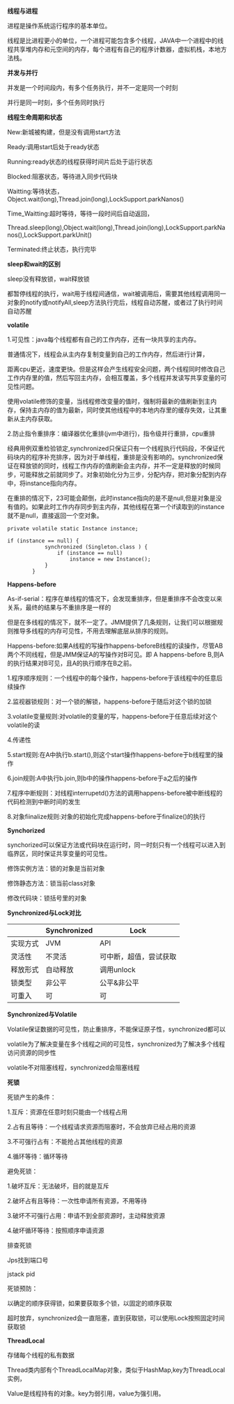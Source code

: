 **线程与进程**

进程是操作系统运行程序的基本单位。

线程是比进程更小的单位，一个进程可能包含多个线程，JAVA中一个进程中的线程共享堆内存和元空间的内存，每个进程有自己的程序计数器，虚拟机栈，本地方法栈。



**并发与并行**

并发是一个时间段内，有多个任务执行，并不一定是同一个时刻

并行是同一时刻，多个任务同时执行



**线程生命周期和状态**

New:新城被构建，但是没有调用start方法

Ready:调用start后处于ready状态

Running:ready状态的线程获得时间片后处于运行状态

Blocked:阻塞状态，等待进入同步代码块

Waitting:等待状态，Object.wait(long),Thread.join(long),LockSupport.parkNanos()

Time_Waitting:超时等待，等待一段时间后自动返回，

Thread.sleep(long),Object.wait(long),Thread.join(long),LockSupport.parkNanos(),LockSupport.parkUnit()

Terminated:终止状态，执行完毕



**sleep和wait的区别**

sleep没有释放锁，wait释放锁

都暂停线程的执行，wait用于线程间通信，wait被调用后，需要其他线程调用同一对象的notify或notifyAll,sleep方法执行完后，线程自动苏醒，或者过了执行时间自动苏醒





**volatile**

1.可见性：java每个线程都有自己的工作内存，还有一块共享的主内存。

普通情况下，线程会从主内存复制变量到自己的工作内存，然后进行计算，

距离cpu更近，速度更快。但是这样会产生线程安全问题，两个线程同时修改自己工作内存里的值，然后写回主内存，会相互覆盖，多个线程并发读写共享变量的可见性问题。

使用volatile修饰的变量，当线程修改变量的值时，强制将最新的值刷新到主内存，保持主内存的值为最新，同时使其他线程中的本地内存里的缓存失效，让其重新从主内存获取。

2.防止指令重排序：编译器优化重排(jvm中进行)，指令级并行重排，cpu重排

 经典用例双重检验锁定,synchronized只保证只有一个线程执行代码段，不保证代码块内的程序补充排序，因为对于单线程，重排是没有影响的。synchronized保证在释放锁的同时，线程工作内存的值刷新会主内存，并不一定是释放的时候同步，可能释放之前就同步了。对象初始化分为三步，分配内存，把对象分配到内存中，将instance指向内存。

在重排的情况下，23可能会颠倒，此时instance指向的是不是null,但是对象是没有值的。如果此时工作内存同步到主内存，其他线程在第一个if读取到的instance就不是null，直接返回一个空对象。

```
private volatile static Instance instance;

if (instance == null) {
            synchronized (Singleton.class ) {
                if (instance == null)
                    instance = new Instance();
            }
        }
```





**Happens-before**

As-if-serial：程序在单线程的情况下，会发现重排序，但是重排序不会改变以来关系，最终的结果与不重排序是一样的

但是在多线程的情况下，就不一定了。JMM提供了几条规则，让我们可以根据规则推导多线程的内存可见性，不用去理解底层从排序的规则。

Happens-before:如果A线程的写操作happens-beforeB线程的读操作，尽管AB两个不同线程，但是JMM保证A的写操作对B可见。即 A happens-before B,则A的执行结果对B可见，且A的执行顺序在B之前。

1.程序顺序规则：一个线程中的每个操作，happens-before于该线程中的任意后续操作

2.监视器锁规则：对一个锁的解锁，happens-before于随后对这个锁的加锁

3.volatile变量规则:对volatile的变量的写，happens-before于任意后续对这个volatile的读

4.传递性

5.start规则:在A中执行b.start(),则这个start操作happens-before于b线程里的操作

6.join规则:A中执行b.join,则b中的操作happens-before于a之后的操作

7.程序中断规则：对线程interrupetd()方法的调用happens-before被中断线程的代码检测到中断时间的发生

8.对象fiinalize规则:对象的初始化完成happens-before于finalize()的执行



**Synchorized**

synchorized可以保证方法或代码块在运行时，同一时刻只有一个线程可以进入到临界区，同时保证共享变量的可见性。

修饰实例方法：锁的对象是当前对象

修饰静态方法：锁当前class对象

修改代码块：锁括号里的对象



**Synchronized与Lock对比**

|          | Synchronized | Lock                   |
| -------- | ------------ | ---------------------- |
| 实现方式 | JVM          | API                    |
| 灵活性   | 不灵活       | 可中断，超值，尝试获取 |
| 释放形式 | 自动释放     | 调用unlock             |
| 锁类型   | 非公平       | 公平&非公平            |
| 可重入   | 可           | 可                     |



**Synchronized与Volatile**

Volatile保证数据的可见性，防止重排序，不能保证原子性，synchronized都可以

volatile为了解决变量在多个线程之间的可见性，synchronized为了解决多个线程访问资源的同步性

volatile不对阻塞线程，synchronized会阻塞线程



**死锁**

死锁产生的条件：

1.互斥：资源在任意时刻只能由一个线程占用

2.占有且等待：一个线程请求资源而阻塞时，不会放弃已经占用的资源

3.不可强行占有：不能抢占其他线程的资源

4.循环等待：循环等待



避免死锁：

1.破坏互斥：无法破坏，目的就是互斥

2.破坏占有且等待：一次性申请所有资源，不用等待

3.破坏不可强行占用：申请不到全部资源时，主动释放资源

4.破坏循环等待：按照顺序申请资源



排查死锁

Jps找到端口号

jstack pid



死锁预防：

以确定的顺序获得锁，如果要获取多个锁，以固定的顺序获取

超时放弃，synchronized会一直阻塞，直到获取锁，可以使用Lock按照固定时间获取锁



**ThreadLocal**

存储每个线程的私有数据

Thread类内部有个ThreadLocalMap对象，类似于HashMap,key为ThreadLocal实例，

Value是线程持有的对象。key为弱引用，value为强引用。 